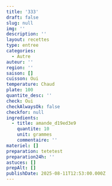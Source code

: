 ```yaml
---
title: '333'
draft: false
slug: null
img: ''
description: ''
layout: recettes
type: entree
categories:
  - Autre
auteur: ''
region: ''
saison: []
cuisson: Oui
temperature: Chaud
plate: 100
quantite_desc: ''
check: Oui
checkAlwaysOk: false
checkfor: null
ingredients:
  - title: amande_d19ed3e9
    quantite: 10
    unit: grammes
    commentaire: ''
materiel: []
preparation: tetetest
preparation24h: ''
astuces: []
prepAlt: []
publishDate: 2025-08-11T12:53:00.000Z
---
```


